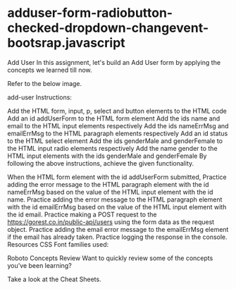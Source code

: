 # adduser-form-radiobutton-checked-dropdown-changevent-bootsrap.javascript



Add User
In this assignment, let's build an Add User form by applying the concepts we learned till now.

Refer to the below image.

add-user
Instructions:

Add the HTML form, input, p, select and button elements to the HTML code
Add an id addUserForm to the HTML form element
Add the ids name and email to the HTML input elements respectively
Add the ids nameErrMsg and emailErrMsg to the HTML paragraph elements respectively
Add an id status to the HTML select element
Add the ids genderMale and genderFemale to the HTML input radio elements respectively
Add the name gender to the HTML input elements with the ids genderMale and genderFemale
By following the above instructions, achieve the given functionality.

When the HTML form element with the id addUserForm submitted,
Practice adding the error message to the HTML paragraph element with the id nameErrMsg based on the value of the HTML input element with the id name.
Practice adding the error message to the HTML paragraph element with the id emailErrMsg based on the value of the HTML input element with the id email.
Practice making a POST request to the https://gorest.co.in/public-api/users using the form data as the request object.
Practice adding the email error message to the emailErrMsg element if the email has already taken.
Practice logging the response in the console.
Resources
CSS Font families used:

Roboto
Concepts Review
Want to quickly review some of the concepts you’ve been learning?

Take a look at the Cheat Sheets.
